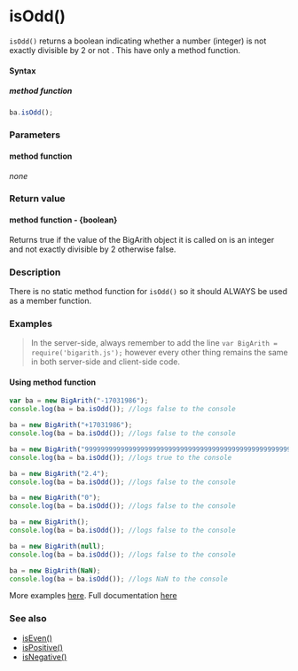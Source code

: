 # isOdd()
<code>isOdd()</code> returns a boolean indicating whether a number (integer) is not exactly divisible by 2 or not . This have only a method function.

#### Syntax
##### method function
```javascript
ba.isOdd();
```
 
### Parameters
#### method function
*none*

### Return value
#### method function - {boolean}
Returns true if the value of the BigArith object it is called on is an integer and not exactly divisible by 2 otherwise false.

### Description
There is no static method function for `isOdd()` so it should ALWAYS be used as a member function.


### Examples

> In the server-side, always remember to add the line `var BigArith = require('bigarith.js');` however every other thing remains the same in both server-side and client-side code.

#### Using method function

```javascript
var ba = new BigArith("-17031986");
console.log(ba = ba.isOdd()); //logs false to the console

ba = new BigArith("+17031986");
console.log(ba = ba.isOdd()); //logs false to the console

ba = new BigArith("999999999999999999999999999999999999999999999999999999999999999999999999999999999999999999999");
console.log(ba = ba.isOdd()); //logs true to the console

ba = new BigArith("2.4");
console.log(ba = ba.isOdd()); //logs false to the console

ba = new BigArith("0");
console.log(ba = ba.isOdd()); //logs false to the console 

ba = new BigArith();
console.log(ba = ba.isOdd()); //logs false to the console 

ba = new BigArith(null);
console.log(ba = ba.isOdd()); //logs false to the console 

ba = new BigArith(NaN);
console.log(ba = ba.isOdd()); //logs NaN to the console 
```

More examples [here](https://github.com/osofem/bigarith.js/tree/master/examples/). Full documentation [here](https://github.com/osofem/bigarith.js/tree/master/documentation)

### See also
* [isEven()](https://osofem.github.io/bigarith.js/documentation/iseven.html)
* [isPositive()](https://osofem.github.io/bigarith.js/documentation/ispositive.html)
* [isNegative()](https://osofem.github.io/bigarith.js/documentation/isnegative.html)